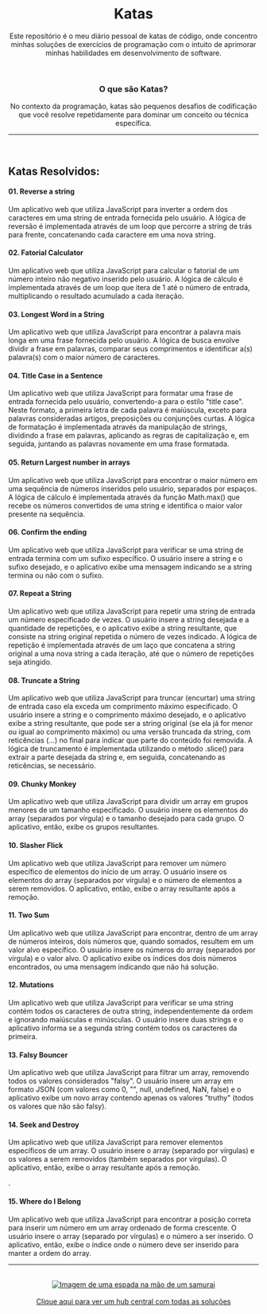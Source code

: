 <div align="center">
<h1>Katas</h1>
<p>Este repositório é o meu diário pessoal de katas de código, onde concentro minhas soluções de exercícios de programação com o intuito de aprimorar minhas habilidades em desenvolvimento de software.</p>
<br/>
<h3>O que são Katas?</h3>
<p>No contexto da programação, katas são pequenos desafios de codificação que você resolve repetidamente para dominar um conceito ou técnica específica.</p>
</div>
<hr>
<br/>
<h2>Katas Resolvidos:</h2>

<h4>01. Reverse a string</h4>
<p>Um aplicativo web que utiliza JavaScript para inverter a ordem dos caracteres em uma string de entrada fornecida pelo usuário. A lógica de reversão é implementada através de um loop que percorre a string de trás para frente, concatenando cada caractere em uma nova string.</p>

<h4>02. Fatorial Calculator</h4>
<p>Um aplicativo web que utiliza JavaScript para calcular o fatorial de um número inteiro não negativo inserido pelo usuário. A lógica de cálculo é implementada através de um loop que itera de 1 até o número de entrada, multiplicando o resultado acumulado a cada iteração.</p>

<h4>03. Longest Word in a String</h4>
<p>Um aplicativo web que utiliza JavaScript para encontrar a palavra mais longa em uma frase fornecida pelo usuário. A lógica de busca envolve dividir a frase em palavras, comparar seus comprimentos e identificar a(s) palavra(s) com o maior número de caracteres.</p>

<h4>04. Title Case in a Sentence</h4>
<p>Um aplicativo web que utiliza JavaScript para formatar uma frase de entrada fornecida pelo usuário, convertendo-a para o estilo "title case". Neste formato, a primeira letra de cada palavra é maiúscula, exceto para palavras consideradas artigos, preposições ou conjunções curtas. A lógica de formatação é implementada através da manipulação de strings, dividindo a frase em palavras, aplicando as regras de capitalização e, em seguida, juntando as palavras novamente em uma frase formatada.</p>

<h4>05. Return Largest number in arrays</h4>
<p>Um aplicativo web que utiliza JavaScript para encontrar o maior número em uma sequência de números inseridos pelo usuário, separados por espaços. A lógica de cálculo é implementada através da função Math.max() que recebe os números convertidos de uma string e identifica o maior valor presente na sequência.</p>

<h4>06. Confirm the ending</h4>
<p>Um aplicativo web que utiliza JavaScript para verificar se uma string de entrada termina com um sufixo específico. O usuário insere a string e o sufixo desejado, e o aplicativo exibe uma mensagem indicando se a string termina ou não com o sufixo.</p>

<h4>07. Repeat a String</h4>
<p>Um aplicativo web que utiliza JavaScript para repetir uma string de entrada um número especificado de vezes. O usuário insere a string desejada e a quantidade de repetições, e o aplicativo exibe a string resultante, que consiste na string original repetida o número de vezes indicado. A lógica de repetição é implementada através de um laço que concatena a string original a uma nova string a cada iteração, até que o número de repetições seja atingido.</p>

<h4>08. Truncate a String</h4>
<p>Um aplicativo web que utiliza JavaScript para truncar (encurtar) uma string de entrada caso ela exceda um comprimento máximo especificado. O usuário insere a string e o comprimento máximo desejado, e o aplicativo exibe a string resultante, que pode ser a string original (se ela já for menor ou igual ao comprimento máximo) ou uma versão truncada da string, com reticências (...) no final para indicar que parte do conteúdo foi removida. A lógica de truncamento é implementada utilizando o método .slice() para extrair a parte desejada da string e, em seguida, concatenando as reticências, se necessário.</p>

<h4>09. Chunky Monkey</h4>
<p>Um aplicativo web que utiliza JavaScript para dividir um array em grupos menores de um tamanho especificado. O usuário insere os elementos do array (separados por vírgula) e o tamanho desejado para cada grupo. O aplicativo, então, exibe os grupos resultantes.</p>

<h4>10. Slasher Flick</h4>
<p>Um aplicativo web que utiliza JavaScript para remover um número específico de elementos do início de um array. O usuário insere os elementos do array (separados por vírgula) e o número de elementos a serem removidos. O aplicativo, então, exibe o array resultante após a remoção.</p>

<h4>11. Two Sum</h4>
<p>Um aplicativo web que utiliza JavaScript para encontrar, dentro de um array de números inteiros, dois números que, quando somados, resultem em um valor alvo específico. O usuário insere os números do array (separados por vírgula) e o valor alvo. O aplicativo exibe os índices dos dois números encontrados, ou uma mensagem indicando que não há solução.</p>

<h4>12. Mutations</h4>
<p>Um aplicativo web que utiliza JavaScript para verificar se uma string contém todos os caracteres de outra string, independentemente da ordem e ignorando maiúsculas e minúsculas. O usuário insere duas strings e o aplicativo informa se a segunda string contém todos os caracteres da primeira.</p>

<h4>13. Falsy Bouncer</h4>
<p>Um aplicativo web que utiliza JavaScript para filtrar um array, removendo todos os valores considerados "falsy". O usuário insere um array em formato JSON (com valores como 0, "", null, undefined, NaN, false) e o aplicativo exibe um novo array contendo apenas os valores "truthy" (todos os valores que não são falsy).</p>

<h4>14. Seek and Destroy</h4>
<p>Um aplicativo web que utiliza JavaScript para remover elementos específicos de um array. O usuário insere o array (separado por vírgulas) e os valores a serem removidos (também separados por vírgulas). O aplicativo, então, exibe o array resultante após a remoção.</p>.

<h4>15. Where do I Belong</h4>
<p>Um aplicativo web que utiliza JavaScript para encontrar a posição correta para inserir um número em um array ordenado de forma crescente. O usuário insere o array (separado por vírgulas) e o número a ser inserido. O aplicativo, então, exibe o índice onde o número deve ser inserido para manter a ordem do array.</p>



<hr>
<br />

<div align="center">
  <a href="https://caiorossi00.github.io/Katas/" target="_blank">
    <img
      src="https://i.pinimg.com/564x/49/e9/8d/49e98ded6febe5755df365eb74952332.jpg"
      alt="Imagem de uma espada na mão de um samurai"
    />
  </a>
  <br /><br />
  <a href="https://caiorossi00.github.io/Katas/" target="_blank">Clique aqui para ver um hub central com todas as soluções</a>
</div>

